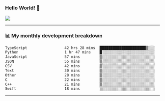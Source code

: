 ### Hello World! 👋

<a>
  <img align="center" src="https://github-readme-stats.vercel.app/api?username=megatunger&count_private=true&include_all_commits=true&bg_color=30,56CCF2,2F80ED&title_color=fff&text_color=fff" />
</a>

------
### 📊 My monthly development breakdown

<!--START_SECTION:waka-->

```txt
TypeScript                 42 hrs 28 mins  █████████████████████▒░░░   85.41 %
Python                     1 hr 47 mins    █░░░░░░░░░░░░░░░░░░░░░░░░   03.60 %
JavaScript                 57 mins         ▒░░░░░░░░░░░░░░░░░░░░░░░░   01.92 %
JSON                       55 mins         ▒░░░░░░░░░░░░░░░░░░░░░░░░   01.86 %
CSV                        42 mins         ▒░░░░░░░░░░░░░░░░░░░░░░░░   01.42 %
Text                       30 mins         ▒░░░░░░░░░░░░░░░░░░░░░░░░   01.03 %
Other                      28 mins         ▒░░░░░░░░░░░░░░░░░░░░░░░░   00.95 %
C                          22 mins         ▒░░░░░░░░░░░░░░░░░░░░░░░░   00.76 %
C++                        21 mins         ▒░░░░░░░░░░░░░░░░░░░░░░░░   00.73 %
Swift                      18 mins         ░░░░░░░░░░░░░░░░░░░░░░░░░   00.60 %
```

<!--END_SECTION:waka-->

------
